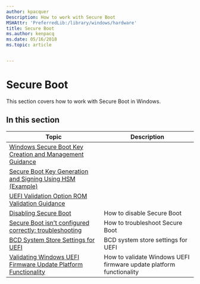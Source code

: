 ```yaml
---
author: kpacquer
Description: How to work with Secure Boot 
MSHAttr: 'PreferredLib:/library/windows/hardware'
title: Secure Boot
ms.author: kenpacq
ms.date: 05/16/2018
ms.topic: article


---
```


# Secure Boot

This section covers how to work with Secure Boot in Windows.

## In this section

| Topic | Description |
|  --- | ---  |
| [Windows Secure Boot Key Creation and Management Guidance](windows-secure-boot-key-creation-and-management-guidance.md) |
| [Secure Boot Key Generation and Signing Using HSM (Example)](secure-boot-key-generation-and-signing-using-hsm--example.md) |
| [UEFI Validation Option ROM Validation Guidance](uefi-validation-option-rom-validation-guidance.md) |
| [Disabling Secure Boot](disabling-secure-boot.md) | How to disable Secure Boot |
| [Secure Boot isn't configured correctly: troubleshooting](secure-boot-isnt-configured-correctly-troubleshooting.md) | How to troubleshoot Secure Boot |
| [BCD System Store Settings for UEFI](bcd-system-store-settings-for-uefi.md) | BCD system store settings for UEFI |
| [Validating Windows UEFI Firmware Update Platform Functionality](validating-windows-uefi-firmware-update-platform-functionality.md) | How to validate Windows UEFI firmware update platform functionality |
